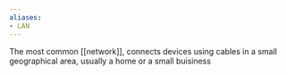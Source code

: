 ```yaml
---
aliases:
- LAN
---
```

The most common [[network]], connects devices using cables in a small geographical area, usually a home or a small buisiness